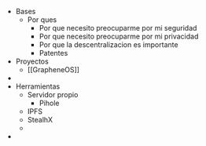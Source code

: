 - Bases
	- Por ques
		- Por que necesito preocuparme por mi seguridad
		- Por que necesito preocuparme por mi privacidad
		- Por que la descentralizacion es importante
		- Patentes
- Proyectos
	- [[GrapheneOS]]
-
- Herramientas
	- Servidor propio
		- Pihole
	- IPFS
	- StealhX
	-
-